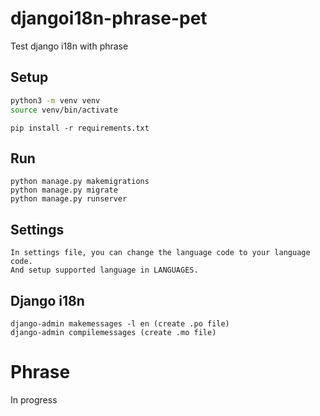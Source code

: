 # djangoi18n-phrase-pet
Test django i18n with phrase

## Setup

```sh
python3 -m venv venv
source venv/bin/activate
```

```
pip install -r requirements.txt
```

## Run
```
python manage.py makemigrations
python manage.py migrate
python manage.py runserver
```
## Settings
```
In settings file, you can change the language code to your language code.
And setup supported language in LANGUAGES.
```
## Django i18n
```
django-admin makemessages -l en (create .po file)
django-admin compilemessages (create .mo file)
```

# Phrase
In progress
